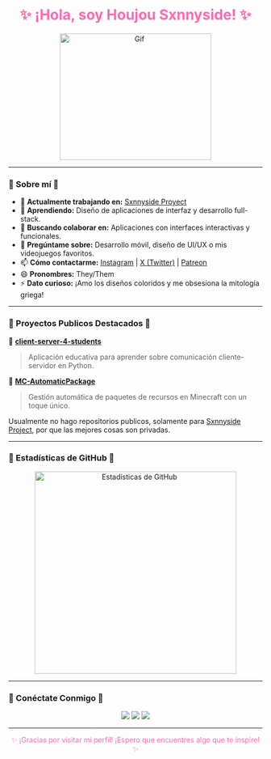<h1 align="center" style="color: #FF69B4;">✨ ¡Hola, soy Houjou Sxnnyside! ✨</h1>

<p align="center">
  <img src="https://media3.giphy.com/media/v1.Y2lkPTc5MGI3NjExdW9zYTZ4N2llOWJmbDM1cms4OTEybGtka3Q0ODY0eGVwZ3JlaHRqMCZlcD12MV9pbnRlcm5hbF9naWZfYnlfaWQmY3Q9Zw/nFLW7PNGgN3lI68rdv/giphy.gif" alt="Gif" width="300" height="250">
</p>

---

### 🌸 Sobre mí 🌸

- 🔭 **Actualmente trabajando en:** [Sxnnyside Proyect](https://github.com/Sxnnyside-Project)
- 🌱 **Aprendiendo:** Diseño de aplicaciones de interfaz y desarrollo full-stack.
- 👯 **Buscando colaborar en:** Aplicaciones con interfaces interactivas y funcionales.
- 💬 **Pregúntame sobre:** Desarrollo móvil, diseño de UI/UX o mis videojuegos favoritos.
- 📫 **Cómo contactarme:** [Instagram](https://www.instagram.com/houjou_sxnny) | [X (Twitter)](https://x.com/Jou_Sxnnyside) | [Patreon](https://www.patreon.com/SxnnysideProject)
- 😄 **Pronombres:** They/Them
- ⚡ **Dato curioso:** ¡Amo los diseños coloridos y me obsesiona la mitología griega!

---

### 🌟 Proyectos Publicos Destacados 🌟

🌈 **[client-server-4-students](https://github.com/HoujouSxnnyside/client-server-4-students)**  
> Aplicación educativa para aprender sobre comunicación cliente-servidor en Python.

🌸 **[MC-AutomaticPackage](https://github.com/HoujouSxnnyside/MC-AutomaticPackage)**  
> Gestión automática de paquetes de recursos en Minecraft con un toque único.

Usualmente no hago repositorios publicos, solamente para [Sxnnyside Project](https://github.com/Sxnnyside-Project), por que las mejores cosas son privadas.

---

### 🎀 Estadísticas de GitHub 🎀

<div align="center">
  <img src="https://github-readme-stats.vercel.app/api?username=HoujouSxnnyside&show_icons=true&theme=tokyonight" alt="Estadísticas de GitHub" width="400">
</div>

---

### 🌸 Conéctate Conmigo 🌸  

<p align="center">
<a href="https://www.instagram.com/houjou_sxnny"><img src="https://img.shields.io/badge/Instagram-E4405F?style=for-the-badge&logo=instagram&logoColor=white"></a>  
<a href="https://x.com/Jou_Sxnnyside"><img src="https://img.shields.io/badge/X (Twitter)-1DA1F2?style=for-the-badge&logo=twitter&logoColor=white"></a>  
<a href="https://www.patreon.com/SxnnysideProject"><img src="https://img.shields.io/badge/Patreon-FF424D?style=for-the-badge&logo=patreon&logoColor=white"></a>  
</p>

---

<p align="center" style="color: #FF69B4;">✨ ¡Gracias por visitar mi perfil! ¡Espero que encuentres algo que te inspire! ✨</p>
